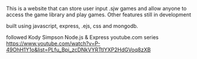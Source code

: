 This is a website that can store user input .sjw games and allow anyone to access the game library and play games.
Other features still in development

built using javascript, express, .ejs, css and mongodb.                   





followed Kody Simpson Node.js & Express youtube.com series     
https://www.youtube.com/watch?v=P-49OhH1Y1o&list=PLfu_Bpi_zcDNkVYRTtlYXP2HdGVoq8zXB
